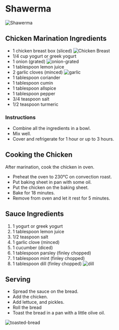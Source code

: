 # Shawerma
![Shawerma](/images/shawerma/shawerma.png ':size=300')


## Chicken Marination Ingredients
- 1 chicken breast box (sliced)
![Chicken Breast](/images/chicken-breast-sliced.png ':size=100')
- 1/4 cup yogurt or greek yogurt 
- 1 onion (grated)
![onion-grated](/images/shawerma/onion-grated.png ':size=100')
- 1 tablespoon lemon juice
- 2 garlic cloves (minced)
![garlic](/images/minced-garlic.png ':size=100')
- 1 tablespoon coriander
- 1 tablespoon cumin
- 1 tablespoon allspice
- 1 tablespoon pepper
- 3/4 teaspoon salt
- 1/2 teaspoon turmeric
### Instructions
- Combine all the ingredients in a bowl.
- Mix well.
- Cover and refrigerate for 1 hour or up to 3 hours.

## Cooking the Chicken
After marination, cook the chicken in oven.
- Preheat the oven to 230°C on convection roast.
- Put baking sheet in pan with some oil.
- Put the chicken on the baking sheet.
- Bake for 18 minutes.
- Remove from oven and let it rest for 5 minutes.

## Sauce Ingredients
1. 1 yogurt or greek yogurt
2. 1 tablespoon lemon juice
3. 1/2 teaspoon salt
4. 1 garlic clove (minced)
5. 1 cucumber (diced)
6. 1 tablespoon parsley (finley chopped)
7. 1 tablespoon mint (finley chopped)
8. 1 tablespoon dill (finley chopped)
![dill](/images/dill.png ':size=100')

## Serving
- Spread the sauce on the bread.
- Add the chicken.
- Add lettuce, and pickles.
- Roll the bread 
- Toast the bread in a pan with a little olive oil.

![toasted-bread](/images/shawerma/toasting-shawerma.png ':size=300')
